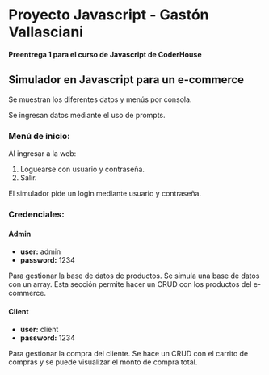 # Proyecto Javascript - Gastón Vallasciani

**Preentrega 1 para el curso de Javascript de CoderHouse**

## Simulador en Javascript para un e-commerce

Se muestran los diferentes datos y menús por consola.

Se ingresan datos mediante el uso de prompts.

### Menú de inicio:
Al ingresar a la web:
1. Loguearse con usuario y contraseña.
2. Salir.

El simulador pide un login mediante usuario y contraseña.

### Credenciales:

#### Admin
- **user:** admin
- **password:** 1234

Para gestionar la base de datos de productos. Se simula una base de datos con un array. Esta sección permite hacer un CRUD con los productos del e-commerce.

#### Client
- **user:** client
- **password:** 1234

Para gestionar la compra del cliente. Se hace un CRUD con el carrito de compras y se puede visualizar el monto de compra total.

